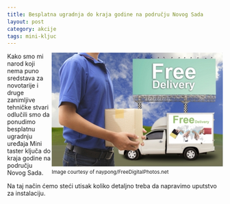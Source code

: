 ```yaml
---
title: Besplatna ugradnja do kraja godine na području Novog Sada
layout: post
category: akcije
tags: mini-kljuc 
---
```


<div style="float:right">
<img class="postimg" src="/assets/images/news/deliveryMan-naypong.jpg" />
<br>
<small>
Image courtesy of naypong/FreeDigitalPhotos.net
</small>
</div>

Kako smo mi narod koji nema puno sredstava za novotarije i druge zanimljive tehničke stvari odlučili smo da ponudimo besplatnu ugradnju uređaja Mini taster ključa do kraja godine na području Novog Sada.

Na taj način ćemo steći utisak koliko detaljno treba da napravimo uputstvo za instalaciju.




